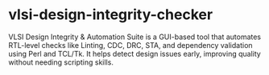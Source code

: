 # vlsi-design-integrity-checker
VLSI Design Integrity &amp; Automation Suite is a GUI-based tool that automates RTL-level checks like Linting, CDC, DRC, STA, and dependency validation using Perl and TCL/Tk. It helps detect design issues early, improving quality without needing scripting skills.
